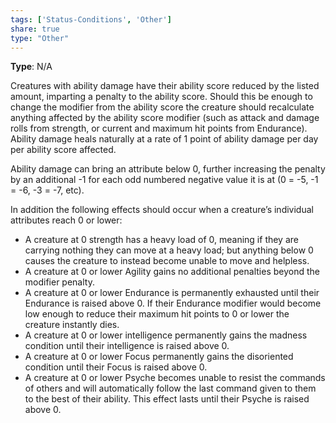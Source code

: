 ```yaml
---
tags: ['Status-Conditions', 'Other']
share: true
type: "Other"
---
```

**Type**: N/A

Creatures with ability damage have their ability score reduced by the listed amount, imparting a penalty to the ability score. Should this be enough to change the modifier from the ability score the creature should recalculate anything affected by the ability score modifier (such as attack and damage rolls from strength, or current and maximum hit points from Endurance). Ability damage heals naturally at a rate of 1 point of ability damage per day per ability score affected.

Ability damage can bring an attribute below 0, further increasing the penalty by an additional -1 for each odd numbered negative value it is at (0 = -5, -1 = -6, -3 = -7, etc).

In addition the following effects should occur when a creature’s individual attributes reach 0 or lower:

- A creature at 0 strength has a heavy load of 0, meaning if they are carrying nothing they can move at a heavy load; but anything below 0 causes the creature to instead become unable to move and helpless.
- A creature at 0 or lower Agility gains no additional penalties beyond the modifier penalty.
- A creature at 0 or lower Endurance is permanently exhausted until their Endurance is raised above 0. If their Endurance modifier would become low enough to reduce their maximum hit points to 0 or lower the creature instantly dies.
- A creature at 0 or lower intelligence permanently gains the madness condition until their intelligence is raised above 0.
- A creature at 0 or lower Focus permanently gains the disoriented condition until their Focus is raised above 0.
- A creature at 0 or lower Psyche becomes unable to resist the commands of others and will automatically follow the last command given to them to the best of their ability. This effect lasts until their Psyche is raised above 0.